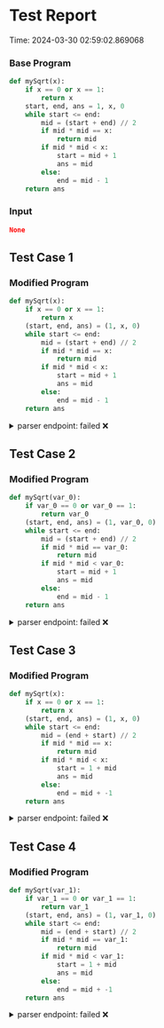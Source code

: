 # Test Report

Time: 2024-03-30 02:59:02.869068

### Base Program

```py
def mySqrt(x):
    if x == 0 or x == 1:
        return x
    start, end, ans = 1, x, 0
    while start <= end:
        mid = (start + end) // 2
        if mid * mid == x:
            return mid
        if mid * mid < x:
            start = mid + 1
            ans = mid
        else:
            end = mid - 1
    return ans
```

### Input

```json
None
```

## Test Case 1

### Modified Program

```py
def mySqrt(x):
    if x == 0 or x == 1:
        return x
    (start, end, ans) = (1, x, 0)
    while start <= end:
        mid = (start + end) // 2
        if mid * mid == x:
            return mid
        if mid * mid < x:
            start = mid + 1
            ans = mid
        else:
            end = mid - 1
    return ans
```

<details>
<summary>parser endpoint: failed ❌</summary>

Message: 
```
'NoneType' object has no attribute 'status_code'
```

Actual Output: None

</details>

## Test Case 2

### Modified Program

```py
def mySqrt(var_0):
    if var_0 == 0 or var_0 == 1:
        return var_0
    (start, end, ans) = (1, var_0, 0)
    while start <= end:
        mid = (start + end) // 2
        if mid * mid == var_0:
            return mid
        if mid * mid < var_0:
            start = mid + 1
            ans = mid
        else:
            end = mid - 1
    return ans
```

<details>
<summary>parser endpoint: failed ❌</summary>

Message: 
```
'NoneType' object has no attribute 'status_code'
```

Actual Output: None

</details>

## Test Case 3

### Modified Program

```py
def mySqrt(x):
    if x == 0 or x == 1:
        return x
    (start, end, ans) = (1, x, 0)
    while start <= end:
        mid = (end + start) // 2
        if mid * mid == x:
            return mid
        if mid * mid < x:
            start = 1 + mid
            ans = mid
        else:
            end = mid + -1
    return ans
```

<details>
<summary>parser endpoint: failed ❌</summary>

Message: 
```
'NoneType' object has no attribute 'status_code'
```

Actual Output: None

</details>

## Test Case 4

### Modified Program

```py
def mySqrt(var_1):
    if var_1 == 0 or var_1 == 1:
        return var_1
    (start, end, ans) = (1, var_1, 0)
    while start <= end:
        mid = (end + start) // 2
        if mid * mid == var_1:
            return mid
        if mid * mid < var_1:
            start = 1 + mid
            ans = mid
        else:
            end = mid + -1
    return ans
```

<details>
<summary>parser endpoint: failed ❌</summary>

Message: 
```
'NoneType' object has no attribute 'status_code'
```

Actual Output: None

</details>

